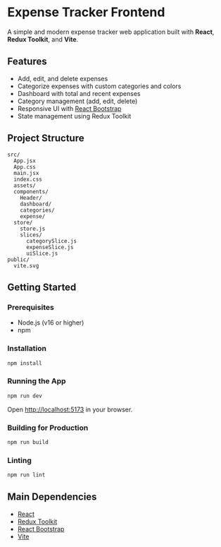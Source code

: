 # Expense Tracker Frontend

A simple and modern expense tracker web application built with **React**, **Redux Toolkit**, and **Vite**.

## Features

- Add, edit, and delete expenses
- Categorize expenses with custom categories and colors
- Dashboard with total and recent expenses
- Category management (add, edit, delete)
- Responsive UI with [React Bootstrap](https://react-bootstrap.github.io/)
- State management using Redux Toolkit

## Project Structure

```
src/
  App.jsx
  App.css
  main.jsx
  index.css
  assets/
  components/
    Header/
    dashboard/
    categories/
    expense/
  store/
    store.js
    slices/
      categorySlice.js
      expenseSlice.js
      uiSlice.js
public/
  vite.svg
```

## Getting Started

### Prerequisites

- Node.js (v16 or higher)
- npm

### Installation

```sh
npm install
```

### Running the App

```sh
npm run dev
```

Open [http://localhost:5173](http://localhost:5173) in your browser.

### Building for Production

```sh
npm run build
```

### Linting

```sh
npm run lint
```

## Main Dependencies

- [React](https://react.dev/)
- [Redux Toolkit](https://redux-toolkit.js.org/)
- [React Bootstrap](https://react-bootstrap.github.io/)
- [Vite](https://vitejs.dev/)
